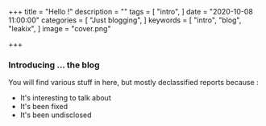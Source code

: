 +++
title = "Hello !"
description = ""
tags = [
    "intro",
]
date = "2020-10-08 11:00:00"
categories = [
    "Just blogging",
]
keywords = [
    "intro",
    "blog",
    "leakix",
]
image = "cover.png"

+++

### Introducing ... the blog

<!--more-->

You will find various stuff in here, but mostly declassified reports because :

- It's interesting to talk about
- It's been fixed
- It's been undisclosed

[leakix]: https://leakix.net/
